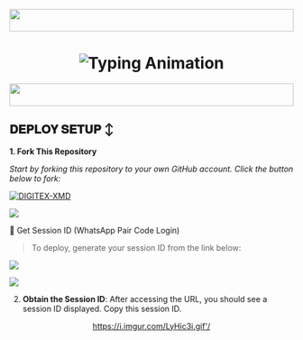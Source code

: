 <!-- Glowing Header -->
<p align="center">
  <img src="https://i.imgur.com/dBaSKWF.gif" height="40" width="100%">
</p>

<h1 align="center">
  <img src="https://readme-typing-svg.herokuapp.com?font=Fira+Code&size=25&duration=3000&color=00FF00&background=000000&center=true&vCenter=true&width=600&lines=DIGITEX+XMD;🔥verified+WhatsApp+Bot;💻+Crafted+by+Juma+Wycliffe;Digitex+Smart+Solutions+Technology;Verified+✅" alt="Typing Animation">
</h1>
  <img src="https://i.imgur.com/dBaSKWF.gif" height="40" width="100%">

  ## 𝐃𝐄𝐏𝐋𝐎𝐘 𝐒𝐄𝐓𝐔𝐏 ↕️

**1. Fork This Repository**

*_Start by forking this repository to your own GitHub account. Click the button below to fork:_*

  <a href="https://github.com/Digitexmedia/DIGITEX-XMD/fork"><img title="DIGITEX-XMD" src="https://img.shields.io/badge/FORK-DIGITEX-CMD?color=darkblue&style=for-the-badge&logo=stackshare"></a>

<a><img src='https://i.imgur.com/LyHic3i.gif'/>

🔑 Get Session ID (WhatsApp Pair Code Login)

> To deploy, generate your session ID from the link below:
<p align="center">
  <a href="https://digitex-xmd-session-site.onrender.com/
    <img src="https://img.shields.io/badge/%F0%9F%9A%80%20GET%20PAIR%20CODE%20WEB-ffcc00?style=for-the-badge"/>
  </a>
</p>
<a><img src='https://i.imgur.com/LyHic3i.gif'/>


<a><img src='https://i.imgur.com/LyHic3i.gif'/>

2. **Obtain the Session ID**: After accessing the URL, you should see a session ID displayed. Copy this session ID.


   

</a>
</p>
<p align="center">
<a href='https://dashboard.heroku.com/new?template=https%3A%2F%2Fgithub.com%2FDigitexmedia%2FDIGITEX-XMD%2Ftree%2Fmain%3Ftab" src="https://img.shields.io/badge/👻_DEPLOY_ON_HEROKU-000000?style=for-the-badge&logo=heroku&logoColor=white&color=FF00FF" width="260" height="50"/>
  </a>
</p>
  2..DEPLOY ON RENDER ⤵️

[![Deploy to Render](https://render.com/images/deploy-to-render-button.svg)](https://render.com/deploy?repo=https://https://github.com/Digitexmedia/DIGITEX-XMD.git)

### Thank You Dear

> DEVELOPER OF DIGITEX-XMD 
- [JUMA ](https://github.com/Digitexmedia)
- Creater and Owner Of DIGITEX-XMD

> DIGITEX-XMD Helper
- [C.E.O JUMA](https://github.com/digitex-xmd-session-site)
- For helping in bot plugin files.
---
<a><img src='https://i.imgur.com/LyHic3i.gif'/
